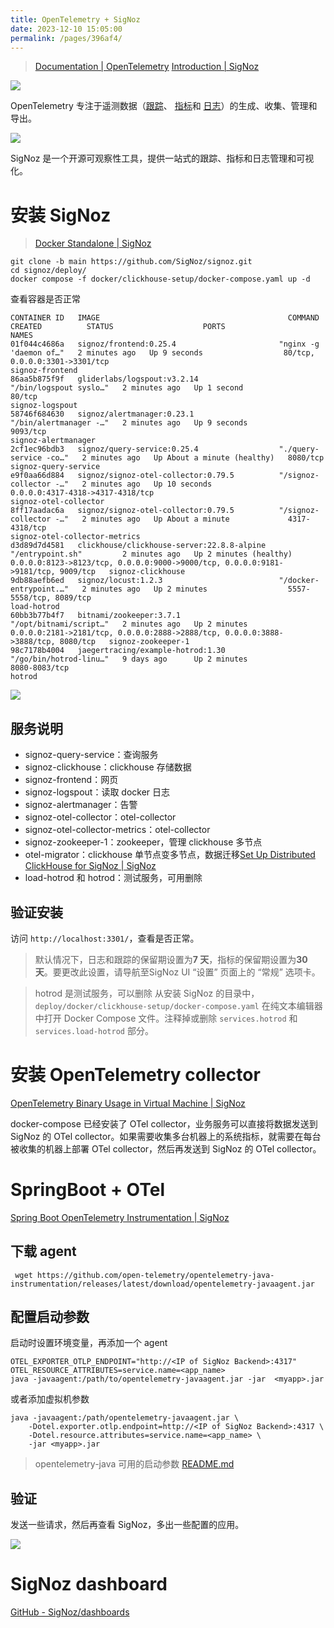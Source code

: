 ```yaml
---
title: OpenTelemetry + SigNoz
date: 2023-12-10 15:05:00
permalink: /pages/396af4/
---
```

> [Documentation | OpenTelemetry](https://opentelemetry.io/docs/)
> [Introduction | SigNoz](https://signoz.io/docs)

![](https://assets-notes.oss-cn-hangzhou.aliyuncs.com/image/202312101520602.png)

OpenTelemetry 专注于遥测数据（[跟踪](https://opentelemetry.io/docs/concepts/signals/traces/)、 [指标](https://opentelemetry.io/docs/concepts/signals/metrics/)和 [日志](https://opentelemetry.io/docs/concepts/signals/logs/)）的生成、收集、管理和导出。

![](https://assets-notes.oss-cn-hangzhou.aliyuncs.com/image/202312101527992.png)

SigNoz 是一个开源可观察性工具，提供一站式的跟踪、指标和日志管理和可视化。

# 安装 SigNoz

> [Docker Standalone | SigNoz](https://signoz.io/docs/install/docker/)

```shell
git clone -b main https://github.com/SigNoz/signoz.git
cd signoz/deploy/
docker compose -f docker/clickhouse-setup/docker-compose.yaml up -d
```

查看容器是否正常
```shell
CONTAINER ID   IMAGE                                          COMMAND                  CREATED          STATUS                    PORTS                                                                            NAMES
01f044c4686a   signoz/frontend:0.25.4                       "nginx -g 'daemon of…"   2 minutes ago   Up 9 seconds                  80/tcp, 0.0.0.0:3301->3301/tcp                                                     signoz-frontend
86aa5b875f9f   gliderlabs/logspout:v3.2.14                  "/bin/logspout syslo…"   2 minutes ago   Up 1 second                   80/tcp                                                                             signoz-logspout
58746f684630   signoz/alertmanager:0.23.1                   "/bin/alertmanager -…"   2 minutes ago   Up 9 seconds                  9093/tcp                                                                           signoz-alertmanager
2cf1ec96bdb3   signoz/query-service:0.25.4                  "./query-service -co…"   2 minutes ago   Up About a minute (healthy)   8080/tcp                                                                           signoz-query-service
e9f0aa66d884   signoz/signoz-otel-collector:0.79.5          "/signoz-collector -…"   2 minutes ago   Up 10 seconds                 0.0.0.0:4317-4318->4317-4318/tcp                                                   signoz-otel-collector
8ff17aadac6a   signoz/signoz-otel-collector:0.79.5          "/signoz-collector -…"   2 minutes ago   Up About a minute             4317-4318/tcp                                                                      signoz-otel-collector-metrics
d3d89d7d4581   clickhouse/clickhouse-server:22.8.8-alpine   "/entrypoint.sh"         2 minutes ago   Up 2 minutes (healthy)        0.0.0.0:8123->8123/tcp, 0.0.0.0:9000->9000/tcp, 0.0.0.0:9181->9181/tcp, 9009/tcp   signoz-clickhouse
9db88aefb6ed   signoz/locust:1.2.3                          "/docker-entrypoint.…"   2 minutes ago   Up 2 minutes                  5557-5558/tcp, 8089/tcp                                                            load-hotrod
60bb3b77b4f7   bitnami/zookeeper:3.7.1                      "/opt/bitnami/script…"   2 minutes ago   Up 2 minutes                  0.0.0.0:2181->2181/tcp, 0.0.0.0:2888->2888/tcp, 0.0.0.0:3888->3888/tcp, 8080/tcp   signoz-zookeeper-1
98c7178b4004   jaegertracing/example-hotrod:1.30            "/go/bin/hotrod-linu…"   9 days ago      Up 2 minutes                  8080-8083/tcp                                                                      hotrod
```

![](https://assets-notes.oss-cn-hangzhou.aliyuncs.com/image/202312101625149.png)

## 服务说明

+ signoz-query-service：查询服务
+ signoz-clickhouse：clickhouse 存储数据
+ signoz-frontend：网页
+ signoz-logspout：读取 docker 日志
+ signoz-alertmanager：告警
+ signoz-otel-collector：otel-collector
+ signoz-otel-collector-metrics：otel-collector
+ signoz-zookeeper-1：zookeeper，管理 clickhouse 多节点
+ otel-migrator：clickhouse 单节点变多节点，数据迁移[Set Up Distributed ClickHouse for SigNoz | SigNoz](https://signoz.io/docs/operate/clickhouse/distributed-clickhouse/#prerequisites)
+ load-hotrod 和 hotrod：测试服务，可用删除

## 验证安装

访问 `http://localhost:3301/`，查看是否正常。

> 默认情况下，日志和跟踪的保留期设置为**7 天**，指标的保留期设置为**30 天**。要更改此设置，请导航至SigNoz UI “设置” 页面上的 “常规” 选项卡。

> hotrod 是测试服务，可以删除
> 从安装 SigNoz 的目录中，`deploy/docker/clickhouse-setup/docker-compose.yaml` 在纯文本编辑器中打开 Docker Compose 文件。注释掉或删除 `services.hotrod` 和 `services.load-hotrod` 部分。


# 安装 OpenTelemetry collector
[OpenTelemetry Binary Usage in Virtual Machine | SigNoz](https://signoz.io/docs/tutorial/opentelemetry-binary-usage-in-virtual-machine/)

docker-compose 已经安装了 OTel collector，业务服务可以直接将数据发送到 SigNoz 的 OTel collector。如果需要收集多台机器上的系统指标，就需要在每台被收集的机器上部署 OTel collector，然后再发送到 SigNoz 的 OTel collector。


# SpringBoot + OTel
[Spring Boot OpenTelemetry Instrumentation | SigNoz](https://signoz.io/docs/instrumentation/springboot/)

## 下载 agent
```shell
 wget https://github.com/open-telemetry/opentelemetry-java-instrumentation/releases/latest/download/opentelemetry-javaagent.jar
```

## 配置启动参数

启动时设置环境变量，再添加一个 agent
```shell
OTEL_EXPORTER_OTLP_ENDPOINT="http://<IP of SigNoz Backend>:4317" OTEL_RESOURCE_ATTRIBUTES=service.name=<app_name>
java -javaagent:/path/to/opentelemetry-javaagent.jar -jar  <myapp>.jar
```
或者添加虚拟机参数
```shell
java -javaagent:/path/opentelemetry-javaagent.jar \
    -Dotel.exporter.otlp.endpoint=http://<IP of SigNoz Backend>:4317 \
    -Dotel.resource.attributes=service.name=<app_name> \
    -jar <myapp>.jar
```

> opentelemetry-java 可用的启动参数
> [README.md](https://github.com/open-telemetry/opentelemetry-java/blob/main/sdk-extensions/autoconfigure/README.md)
## 验证

发送一些请求，然后再查看 SigNoz，多出一些配置的应用。

![](https://assets-notes.oss-cn-hangzhou.aliyuncs.com/image/202312101609709.png)


# SigNoz dashboard

[GitHub - SigNoz/dashboards](https://github.com/SigNoz/dashboards/tree/main)
